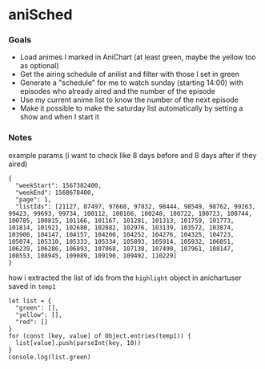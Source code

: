 # aniSched

### Goals
- Load animes I marked in AniChart (at least green, maybe the yellow too as optional)
- Get the airing schedule of anilist and filter with those I set in green
- Generate a "schedule" for me to watch sunday (starting 14:00) with episodes who already aired and the number of the episode
- Use my current anime list to know the number of the next episode
- Make it possible to make the saturday list automatically by setting a show and when I start it


### Notes
example params (i want to check like 8 days before and 8 days after if they aired)
```
{
  "weekStart": 1567382400,
  "weekEnd": 1568678400,
  "page": 1,
  "listIds": [21127, 87497, 97668, 97832, 98444, 98549, 98762, 99263, 99423, 99693, 99734, 100112, 100166, 100248, 100722, 100723, 100744, 100785, 100815, 101166, 101167, 101281, 101313, 101759, 101773, 101814, 101921, 102680, 102882, 102976, 103139, 103572, 103874, 103900, 104147, 104157, 104200, 104252, 104276, 104325, 104723, 105074, 105310, 105333, 105334, 105893, 105914, 105932, 106051, 106239, 106286, 106893, 107068, 107138, 107490, 107961, 108147, 108553, 108945, 109089, 109190, 109492, 110229]
}
```

how i extracted the list of ids from the `highlight` object in anichartuser saved in `temp1`
```
let list = {
  "green": [],
  "yellow": [],
  "red": []
}
for (const [key, value] of Object.entries(temp1)) {
  list[value].push(parseInt(key, 10))
}
console.log(list.green)
```
